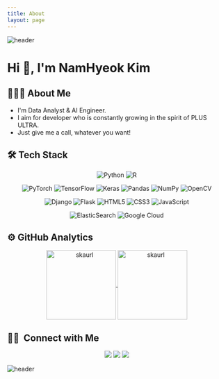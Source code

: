 ```yaml
---
title: About
layout: page
---
```


![header](https://capsule-render.vercel.app/api?&type=waving&section=header&height=200&text=Kim%20NamHyeok&animation=fadeIn)

# Hi 👋, I'm NamHyeok Kim

## 👨🏻‍💻 About Me

- I'm Data Analyst & AI Engineer.
- I aim for developer who is constantly growing in the spirit of PLUS ULTRA.
- Just give me a call, whatever you want!

## 🛠 Tech Stack

<p align="center">
  <img alt="Python" src="https://img.shields.io/badge/python-%2314354C.svg?style=for-the-badge&logo=python&logoColor=white"/>
	<img alt="R" src="https://img.shields.io/badge/r-%23276DC3.svg?style=for-the-badge&logo=r&logoColor=white"/>
</p>
<p align="center">
  <img alt="PyTorch" src="https://img.shields.io/badge/PyTorch-%23EE4C2C.svg?style=for-the-badge&logo=PyTorch&logoColor=white"/>
  <img alt="TensorFlow" src="https://img.shields.io/badge/TensorFlow-%23FF6F00.svg?style=for-the-badge&logo=TensorFlow&logoColor=white"/>
  <img alt="Keras" src="https://img.shields.io/badge/Keras-%23D00000.svg?style=for-the-badge&logo=Keras&logoColor=white"/>
  <img alt="Pandas" src="https://img.shields.io/badge/pandas-%23150458.svg?style=for-the-badge&logo=pandas&logoColor=white"/>
  <img alt="NumPy" src="https://img.shields.io/badge/numpy-%23013243.svg?style=for-the-badge&logo=numpy&logoColor=white"/>
  <img alt="OpenCV" src="https://img.shields.io/badge/opencv-%23white.svg?style=for-the-badge&logo=opencv&logoColor=white"/>
</p>
<p align="center">
  <img alt="Django" src="https://img.shields.io/badge/django-%23092E20.svg?style=for-the-badge&logo=django&logoColor=white"/>
  <img alt="Flask" src="https://img.shields.io/badge/flask-%23000.svg?style=for-the-badge&logo=flask&logoColor=white"/>
  <img alt="HTML5" src="https://img.shields.io/badge/html5-%23E34F26.svg?style=for-the-badge&logo=html5&logoColor=white"/>
  <img alt="CSS3" src="https://img.shields.io/badge/css3-%231572B6.svg?style=for-the-badge&logo=css3&logoColor=white"/>
  <img alt="JavaScript" src="https://img.shields.io/badge/javascript-%23323330.svg?style=for-the-badge&logo=javascript&logoColor=%23F7DF1E"/>
</p>
<p align="center">
  <img alt="ElasticSearch" src="https://img.shields.io/badge/-ElasticSearch-005571?style=for-the-badge&logo=elasticsearch"/>
  <img alt="Google Cloud" src="https://img.shields.io/badge/GoogleCloud-%234285F4.svg?style=for-the-badge&logo=google-cloud&logoColor=white"/>
</p>

## ⚙️ GitHub Analytics

<p align="center">
  <a href="https://github.com/skaurl">
    <img height="160em" src="https://github-readme-stats.vercel.app/api?username=skaurl&show_icons=true&theme=dark&count_private=true&include_all_commits=true&locale=en" alt="skaurl" align="center"/>
    <img height="160em" src="https://github-readme-streak-stats.herokuapp.com/?user=skaurl&theme=dark" alt="skaurl" align="center"/>
  </a>
</p>

## 🤝🏻 &nbsp;Connect with Me

<p align="center">
  <a href="mailto:dr_lunars@naver.com" target="_blank"><img src="https://img.shields.io/badge/Mail-2db400?style=for-the-badge&logo=Naver&logoColor=white"/></a>
	<a href="https://velog.io/@skaurl" target="_blank"><img src="https://img.shields.io/badge/Blog-20c997?style=for-the-badge&logo=Vimeo&logoColor=white"/></a>
	<a href="https://github.com/skaurl/skaurl/blob/main/Resume/Resume.pdf" target="_blank"><img src="https://img.shields.io/badge/Resume-8ca1af?style=for-the-badge&logo=Read%20the%20Docs&logoColor=white"/></a>
</p>

![header](https://capsule-render.vercel.app/api?&type=waving&section=footer)

